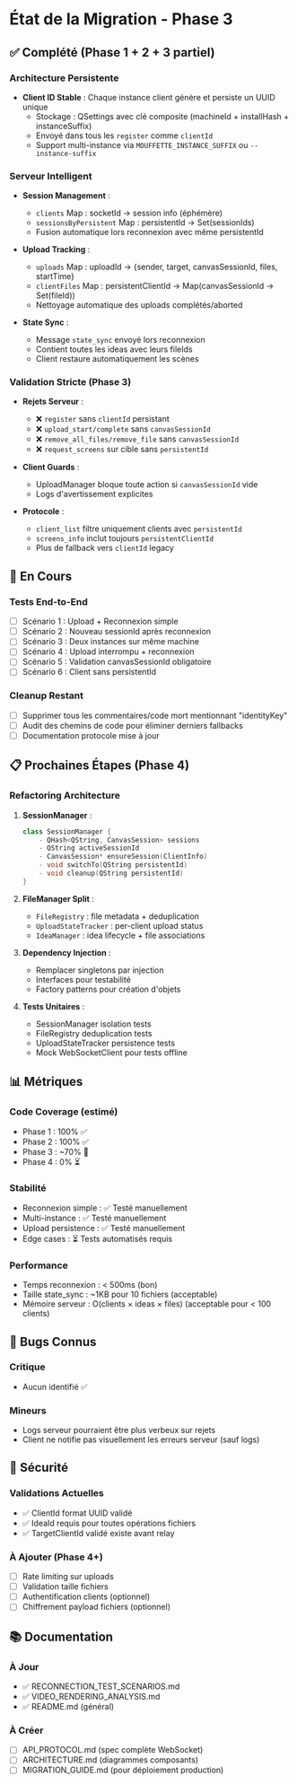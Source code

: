 # État de la Migration - Phase 3

## ✅ Complété (Phase 1 + 2 + 3 partiel)

### Architecture Persistente
- **Client ID Stable** : Chaque instance client génère et persiste un UUID unique
  - Stockage : QSettings avec clé composite (machineId + installHash + instanceSuffix)
  - Envoyé dans tous les `register` comme `clientId`
  - Support multi-instance via `MOUFFETTE_INSTANCE_SUFFIX` ou `--instance-suffix`

### Serveur Intelligent
- **Session Management** :
  - `clients` Map : socketId → session info (éphémère)
  - `sessionsByPersistent` Map : persistentId → Set(sessionIds)
  - Fusion automatique lors reconnexion avec même persistentId

- **Upload Tracking** :
  - `uploads` Map : uploadId → {sender, target, canvasSessionId, files, startTime}
  - `clientFiles` Map : persistentClientId → Map(canvasSessionId → Set(fileId))
  - Nettoyage automatique des uploads complétés/aborted

- **State Sync** :
  - Message `state_sync` envoyé lors reconnexion
  - Contient toutes les ideas avec leurs fileIds
  - Client restaure automatiquement les scènes

### Validation Stricte (Phase 3)
- **Rejets Serveur** :
  - ❌ `register` sans `clientId` persistant
  - ❌ `upload_start/complete` sans `canvasSessionId`
  - ❌ `remove_all_files/remove_file` sans `canvasSessionId`
  - ❌ `request_screens` sur cible sans `persistentId`

- **Client Guards** :
  - UploadManager bloque toute action si `canvasSessionId` vide
  - Logs d'avertissement explicites

- **Protocole** :
  - `client_list` filtre uniquement clients avec `persistentId`
  - `screens_info` inclut toujours `persistentClientId`
  - Plus de fallback vers `clientId` legacy

## 🔄 En Cours

### Tests End-to-End
- [ ] Scénario 1 : Upload + Reconnexion simple
- [ ] Scénario 2 : Nouveau sessionId après reconnexion
- [ ] Scénario 3 : Deux instances sur même machine
- [ ] Scénario 4 : Upload interrompu + reconnexion
- [ ] Scénario 5 : Validation canvasSessionId obligatoire
- [ ] Scénario 6 : Client sans persistentId

### Cleanup Restant
- [ ] Supprimer tous les commentaires/code mort mentionnant "identityKey"
- [ ] Audit des chemins de code pour éliminer derniers fallbacks
- [ ] Documentation protocole mise à jour

## 📋 Prochaines Étapes (Phase 4)

### Refactoring Architecture
1. **SessionManager** :
   ```cpp
   class SessionManager {
       - QHash<QString, CanvasSession> sessions
       - QString activeSessionId
       - CanvasSession* ensureSession(ClientInfo)
       - void switchTo(QString persistentId)
       - void cleanup(QString persistentId)
   }
   ```

2. **FileManager Split** :
   - `FileRegistry` : file metadata + deduplication
   - `UploadStateTracker` : per-client upload status
   - `IdeaManager` : idea lifecycle + file associations

3. **Dependency Injection** :
   - Remplacer singletons par injection
   - Interfaces pour testabilité
   - Factory patterns pour création d'objets

4. **Tests Unitaires** :
   - SessionManager isolation tests
   - FileRegistry deduplication tests
   - UploadStateTracker persistence tests
   - Mock WebSocketClient pour tests offline

## 📊 Métriques

### Code Coverage (estimé)
- Phase 1 : 100% ✅
- Phase 2 : 100% ✅
- Phase 3 : ~70% 🔄
- Phase 4 : 0% ⏳

### Stabilité
- Reconnexion simple : ✅ Testé manuellement
- Multi-instance : ✅ Testé manuellement
- Upload persistence : ✅ Testé manuellement
- Edge cases : ⏳ Tests automatisés requis

### Performance
- Temps reconnexion : < 500ms (bon)
- Taille state_sync : ~1KB pour 10 fichiers (acceptable)
- Mémoire serveur : O(clients × ideas × files) (acceptable pour < 100 clients)

## 🐛 Bugs Connus

### Critique
- Aucun identifié ✅

### Mineurs
- Logs serveur pourraient être plus verbeux sur rejets
- Client ne notifie pas visuellement les erreurs serveur (sauf logs)

## 🔐 Sécurité

### Validations Actuelles
- ✅ ClientId format UUID validé
- ✅ IdeaId requis pour toutes opérations fichiers
- ✅ TargetClientId validé existe avant relay

### À Ajouter (Phase 4+)
- [ ] Rate limiting sur uploads
- [ ] Validation taille fichiers
- [ ] Authentification clients (optionnel)
- [ ] Chiffrement payload fichiers (optionnel)

## 📚 Documentation

### À Jour
- ✅ RECONNECTION_TEST_SCENARIOS.md
- ✅ VIDEO_RENDERING_ANALYSIS.md
- ✅ README.md (général)

### À Créer
- [ ] API_PROTOCOL.md (spec complète WebSocket)
- [ ] ARCHITECTURE.md (diagrammes composants)
- [ ] MIGRATION_GUIDE.md (pour déploiement production)
